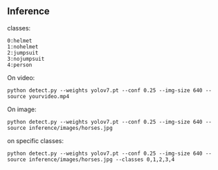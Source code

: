 ## Inference
classes:
``` shell
0:helmet
1:nohelmet
2:jumpsuit
3:nojumpsuit
4:person
``` 

On video:
``` shell
python detect.py --weights yolov7.pt --conf 0.25 --img-size 640 --source yourvideo.mp4
```

On image:
``` shell
python detect.py --weights yolov7.pt --conf 0.25 --img-size 640 --source inference/images/horses.jpg
```
on specific classes:
``` shell
python detect.py --weights yolov7.pt --conf 0.25 --img-size 640 --source inference/images/horses.jpg --classes 0,1,2,3,4
```
